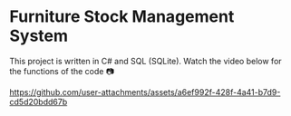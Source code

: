 
# Furniture Stock Management System

This project is written in C# and SQL (SQLite). Watch the video below for the functions of the code 📷

https://github.com/user-attachments/assets/a6ef992f-428f-4a41-b7d9-cd5d20bdd67b
